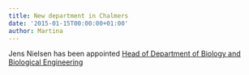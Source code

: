 ```yaml
---
title: New department in Chalmers
date: '2015-01-15T00:00:00+01:00'
author: Martina
---
```

Jens Nielsen has been appointed [Head of Department of Biology and Biological Engineering](https://www.chalmers.se/en/departments/bio/news/Pages/New-Department-of-Biology-and-Biological-Engineering.aspx)
